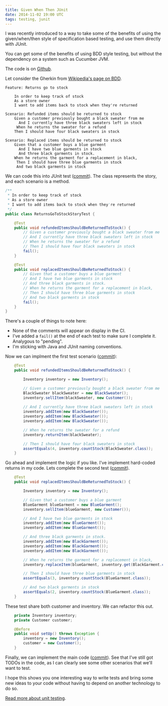 ```yaml
---
title: Given When Then JUnit
date: 2014-11-02 19:00 UTC
tags: testing, junit
---
```

I was recently introduced to a way to take some of the benefits of using the given/when/then style of specification based testing, and use them directly with JUnit.

You can get some of the benefits of using BDD style testing, but without the dependency on a system such as Cucumber JVM.

The code is on [Github](https://github.com/alexec/givenwhenthenjunit).

Let consider the Gherkin from [Wikipedia's page on BDD](http://en.wikipedia.org/wiki/Behavior-driven_development).

~~~gherkin
Feature: Returns go to stock

	In order to keep track of stock
	As a store owner
	I want to add items back to stock when they're returned

Scenario: Refunded items should be returned to stock
	Given a customer previously bought a black sweater from me
	  And I currently have three black sweaters left in stock
	 When he returns the sweater for a refund
 	Then I should have four black sweaters in stock

Scenario: Replaced items should be returned to stock
	Given that a customer buys a blue garment
	  And I have two blue garments in stock
  	  And three black garments in stock.
	When he returns the garment for a replacement in black,
	 Then I should have three blue garments in stock
	 And two black garments in stock
~~~

We can code this into JUnit test ([commit](https://github.com/alexec/givenwhenthenjunit/commit/2f5527ce11869bfae86a84428183e395cf1425d5)). The class represents the story, and each scenario is a method.

~~~java
/**
 * In order to keep track of stock
 * As a store owner
 * I want to add items back to stock when they're returned
 */
public class ReturnsGoToStockStoryTest {

    @Test
    public void refundedItemsShouldBeReturnedToStock() {
        // Given a customer previously bought a black sweater from me
        // And I currently have three black sweaters left in stock
        // When he returns the sweater for a refund
        // Then I should have four black sweaters in stock
        fail();
    }

    @Test
    public void replacedItemsShouldBeReturnedToStock() {
        // Given that a customer buys a blue garment
        // And I have two blue garments in stock
        // And three black garments in stock.
        // When he returns the garment for a replacement in black,
        // Then I should have three blue garments in stock
        // And two black garments in stock
        fail();
    }
}
~~~

There's a couple of things to note here:

* None of the comments will appear on  display in the CI.
* I've added a `fail()` at the end of each test to make sure I complete it. Analygous to "pending".
* I'm sticking with Java and JUnit naming conventions.

Now we can implment the first test scenario ([commit](https://github.com/alexec/givenwhenthenjunit/commit/7c964872a44056f374faee97ae2d28ee2b1c40eb)):

~~~java
    @Test
    public void refundedItemsShouldBeReturnedToStock() {

        Inventory inventory = new Inventory();

        // Given a customer previously bought a black sweater from me
        BlackSweater blackSweater = new BlackSweater();
        inventory.sellItem(blackSweater, new Customer());
        
        // And I currently have three black sweaters left in stock
        inventory.addItem(new BlackSweater());
        inventory.addItem(new BlackSweater());
        inventory.addItem(new BlackSweater());

        // When he returns the sweater for a refund
        inventory.returnItem(blackSweater);

        // Then I should have four black sweaters in stock
        assertEquals(4, inventory.countStock(BlackSweater.class));
    }
~~~

Go ahead and implement the logic if you like. I've implement hard-coded returns in my code. Lets complete the second test ([commit](https://github.com/alexec/givenwhenthenjunit/commit/8a4ddf75e06148a13674417032d4988898ec93ba)).

~~~java
    @Test
    public void replacedItemsShouldBeReturnedToStock() {

        Inventory inventory = new Inventory();

        // Given that a customer buys a blue garment
        BlueGarment blueGarment = new BlueGarment();
        inventory.sellItem(blueGarment, new Customer());

        // And I have two blue garments in stock
        inventory.addItem(new BlueGarment());
        inventory.addItem(new BlueGarment());

        // And three black garments in stock.
        inventory.addItem(new BlackGarment());
        inventory.addItem(new BlackGarment());
        inventory.addItem(new BlackGarment());

        // When he returns the garment for a replacement in black,
        inventory.replaceItem(blueGarment, inventory.get(BlackGarment.class));

        // Then I should have three blue garments in stock
        assertEquals(3, inventory.countStock(BlueGarment.class));

        // And two black garments in stock
        assertEquals(2, inventory.countStock(BlueGarment.class));
    }
~~~
These test share both customer and inventory. We can refactor this out.

~~~java
    private Inventory inventory;
    private Customer customer;

    @Before
    public void setUp() throws Exception {
        inventory = new Inventory();
        customer = new Customer();
    }
~~~

Finally, we can implement the main code ([commit](https://github.com/alexec/givenwhenthenjunit/commit/83409db87271dffb9b634819e1afb9e2937173fd)). See that I've still got TODOs in the code, as I can clearly see some other scenarios that we'll want to test.

I hope this shows you one interesting way to write tests and bring some new ideas to your code without having to depend on another technology to do so.

[Read more about unit testing](http://www.alexecollins.com/tags/testing/).
